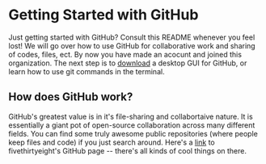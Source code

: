 # Getting Started with GitHub

Just getting started with GitHub? Consult this README whenever you feel lost! We will go over how to use GitHub for collaborative work and sharing of codes, files, ect. By now you have made an acocunt and joined this organization. The next step is to [download](https://desktop.github.com/) a desktop GUI for GitHub, or learn how to use git commands in the terminal. 

## How does GitHub work? 
GitHub's greatest value is in it's file-sharing and collabortaive nature. It is essentially a giant pot of open-source collaboration across many different fields. You can find some truly awesome public repositories (where people keep files and code) if you just search around. Here's a [link](https://github.com/fivethirtyeight) to fivethirtyeight's GitHub page -- there's all kinds of cool things on there.  